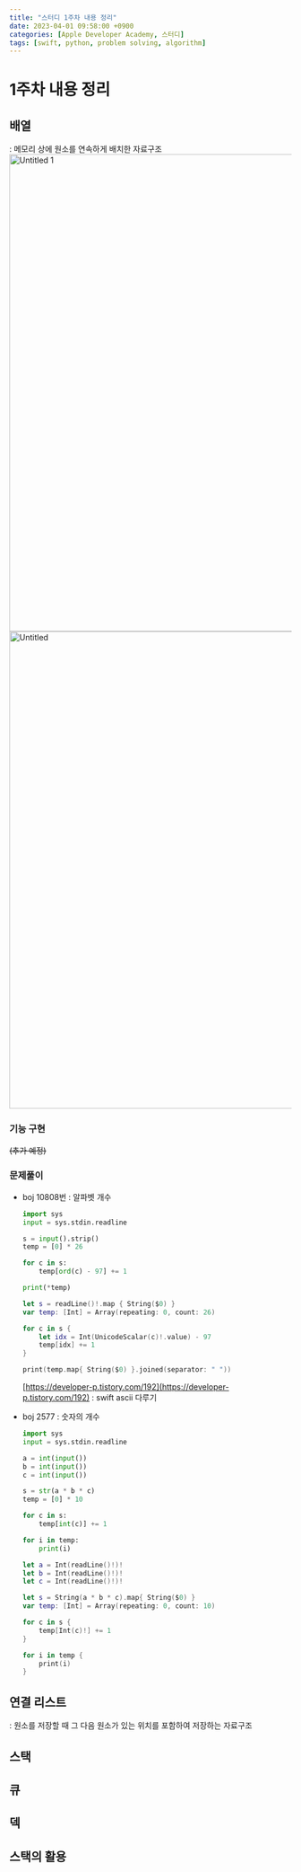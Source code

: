 ```yaml
---
title: "스터디 1주차 내용 정리"
date: 2023-04-01 09:58:00 +0900
categories: [Apple Developer Academy, 스터디]
tags: [swift, python, problem solving, algorithm]
---
```


# 1주차 내용 정리

## 배열

: 메모리 상에 원소를 연속하게 배치한 자료구조
<img width="850" alt="Untitled 1" src="https://user-images.githubusercontent.com/96675556/228535174-a47f66a2-772f-45bc-b0b3-3960b8a24c0d.png">
<img width="850" alt="Untitled" src="https://user-images.githubusercontent.com/96675556/228535245-8f60e7ba-167e-4bca-af26-19e516bdfa36.png">

### 기능 구현

~~(추가 예정)~~

### 문제풀이

- boj 10808번 : 알파벳 개수
    
    ```python
    import sys
    input = sys.stdin.readline
    
    s = input().strip()
    temp = [0] * 26
    
    for c in s:
        temp[ord(c) - 97] += 1
    
    print(*temp)
    ```
    
    ```swift
    let s = readLine()!.map { String($0) }
    var temp: [Int] = Array(repeating: 0, count: 26)
    
    for c in s {
        let idx = Int(UnicodeScalar(c)!.value) - 97
        temp[idx] += 1
    }
    
    print(temp.map{ String($0) }.joined(separator: " "))
    ```
    
    [https://developer-p.tistory.com/192](https://developer-p.tistory.com/192) : swift ascii 다루기
    
- boj 2577 : 숫자의 개수
    
    ```python
    import sys
    input = sys.stdin.readline
    
    a = int(input())
    b = int(input())
    c = int(input())
    
    s = str(a * b * c)
    temp = [0] * 10
    
    for c in s:
        temp[int(c)] += 1
    
    for i in temp:
        print(i)
    ```
    
    ```swift
    let a = Int(readLine()!)!
    let b = Int(readLine()!)!
    let c = Int(readLine()!)!
    
    let s = String(a * b * c).map{ String($0) }
    var temp: [Int] = Array(repeating: 0, count: 10)
    
    for c in s {
        temp[Int(c)!] += 1
    }
    
    for i in temp {
        print(i)
    }
    ```
    

## 연결 리스트

: 원소를 저장할 때 그 다음 원소가 있는 위치를 포함하여 저장하는 자료구조

## 스택

## 큐

## 덱

## 스택의 활용
